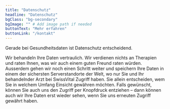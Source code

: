 ```yaml
---
title: "Datenschutz"
headline: "Datenschutz"
bgClass: "bg-secondary"
bgImage: "" # Add image path if needed
buttonText: "Mehr erfahren"
buttonLink: "/kontakt"
---
```


Gerade bei Gesundheitsdaten ist Datenschutz entscheidend. 

Wir behandeln Ihre Daten vertraulich. Wir verdienen nichts an Therapien und raten Ihnen, was wir auch einem guten Freund raten würden. Ausserdem gehen wir noch einen Schritt weiter und speichern Ihre Daten in einem der sichersten Serverstandorte der Welt, wo nur Sie und Ihr behandelnder Arzt bei SwissVital Zugriff haben. Sie allein entscheiden, wem Sie in welchem Umfang Einsicht gewähren möchten. Falls gewünscht, können Sie auch uns den Zugriff per Knopfdruck entziehen – dann können auch wir Ihre Daten erst wieder sehen, wenn Sie uns erneuten Zugriff gewährt haben.

